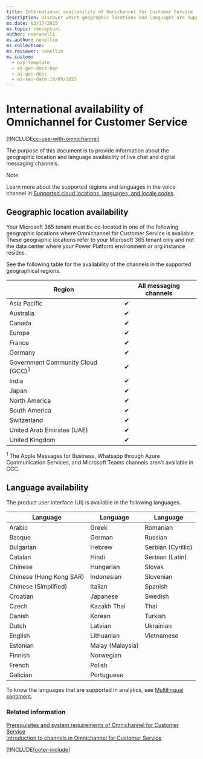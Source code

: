 ```yaml
---
title: International availability of Omnichannel for Customer Service
description: Discover which geographic locations and languages are supported by Omnichannel for Customer Service.
ms.date: 03/17/2025
ms.topic: conceptual
author: neeranelli
ms.author: nenellim
ms.collection:
ms.reviewer: nenellim
ms.custom:
  - bap-template
  - ai-gen-docs-bap
  - ai-gen-desc
  - ai-seo-date:10/09/2023
---
```

# International availability of Omnichannel for Customer Service

[!INCLUDE[cc-use-with-omnichannel](../../includes/cc-use-with-omnichannel.md)]

The purpose of this document is to provide information about the geographic location and language availability of live chat and digital messaging channels.

> [!NOTE]
> Learn more about the supported regions and languages in the voice channel in [Supported cloud locations, languages, and locale codes](../administer/voice-channel-region-availability.md).

## Geographic location availability

Your Microsoft 365 tenant must be co-located in one of the following geographic locations where Omnichannel for Customer Service is available. These geographic locations refer to your Microsoft 365 tenant only and not the data center where your Power Platform environment or org instance resides.

See the following table for the availability of the channels in the supported geographical regions.

| Region| All messaging channels |
|-------|------------------------|
| Asia Pacific|	✔ |
| Australia | ✔ |
| Canada | ✔ |
| Europe |	✔ |
| France | ✔ |
| Germany |	✔ |
| Government Community Cloud (GCC)<sup>1</sup> | ✔ |
| India | ✔ |
| Japan |	✔ |
| North America | ✔ |
| South America | ✔ |
| Switzerland |	✔ |
| United Arab Emirates (UAE) | ✔ |
| United Kingdom | ✔ |

<sup>1</sup> The Apple Messages for Business, Whatsapp through Azure Communication Services, and Microsoft Teams channels aren't available in GCC.

## Language availability

The product user interface (UI) is available in the following languages.

| Language                | Language          | Language            |
|-------------------------|-------------------|---------------------|
| Arabic                  | Greek             | Romanian            |
| Basque                  | German            | Russian             |
| Bulgarian               | Hebrew            | Serbian (Cyrillic)  |
| Catalan                 | Hindi             | Serbian (Latin)     |
| Chinese                 | Hungarian         | Slovak              |
| Chinese (Hong Kong SAR) | Indonesian        | Slovenian           |
| Chinese (Simplified)    | Italian           | Spanish             |
| Croatian                | Japanese          | Swedish             |
| Czech                   | Kazakh Thai       | Thai                |
| Danish                  | Korean            | Turkish             |
| Dutch                   | Latvian           | Ukrainian           |
| English                 | Lithuanian        | Vietnamese          |
| Estonian                | Malay (Malaysia)  |                     |
| Finnish                 | Norwegian         |                     |
| French                  | Polish            |                     |
| Galician                | Portuguese        |                     |


To know the languages that are supported in analytics, see [Multilingual sentiment](../administer/enable-sentiment-analysis.md#multilingual-sentiment).

### Related information

[Prerequisites and system requirements of Omnichannel for Customer Service](system-requirements-omnichannel.md)  
[Introduction to channels in Omnichannel for Customer Service](../use/channels.md)  




[!INCLUDE[footer-include](../../includes/footer-banner.md)]
